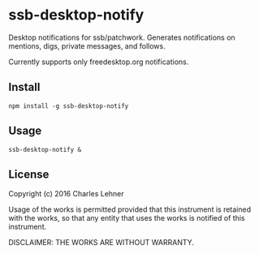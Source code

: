 # ssb-desktop-notify

Desktop notifications for ssb/patchwork. Generates notifications on mentions,
digs, private messages, and follows.

Currently supports only freedesktop.org notifications.

## Install

```
npm install -g ssb-desktop-notify
```

## Usage

```
ssb-desktop-notify &
```

## License

Copyright (c) 2016 Charles Lehner

Usage of the works is permitted provided that this instrument is
retained with the works, so that any entity that uses the works is
notified of this instrument.

DISCLAIMER: THE WORKS ARE WITHOUT WARRANTY.
